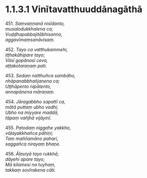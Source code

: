 # 1.1.3.1 Vinītavatthuuddānagāthā

451\. _Saṃvaṇṇanā nisīdanto,_  
_musalodukkhalena ca;_  
_Vuḍḍhapabbajitābhisanno,_  
_aggavīmaṃsanāvisaṃ._  

452\. _Tayo ca vatthukammehi,_  
_iṭṭhakāhipare tayo;_  
_Vāsī gopānasī ceva,_  
_aṭṭakotaraṇaṃ pati._  

453\. _Sedaṃ natthuñca sambāho,_  
_nhāpanabbhañjanena ca;_  
_Uṭṭhāpento nipātento,_  
_annapānena māraṇaṃ._  

454\. _Jāragabbho sapattī ca,_  
_mātā puttaṃ ubho vadhi;_  
_Ubho na miyyare maddā,_  
_tāpaṃ vañjhā vijāyinī._  

455\. _Patodaṃ niggahe yakkho,_  
_vāḷayakkhañca pāhiṇi;_  
_Taṃ maññamāno pahari,_  
_saggañca nirayaṃ bhaṇe._  

456\. _Āḷaviyā tayo rukkhā,_  
_dāyehi apare tayo;_  
_Mā kilamesi na tuyhaṃ,_  
_takkaṃ sovīrakena cāti._
